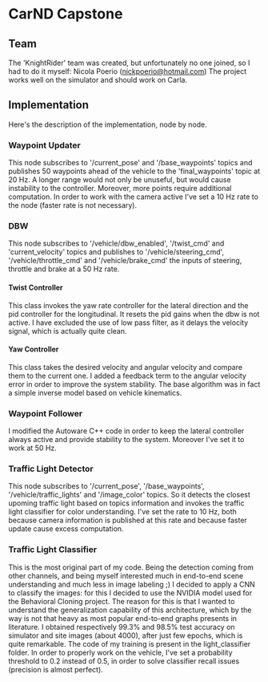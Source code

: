 # CarND Capstone

## Team
The 'KnightRider' team was created, but unfortunately no one joined, so I had to do it myself: Nicola Poerio (nickpoerio@hotmail.com)
The project works well on the simulator and should work on Carla.

## Implementation
Here's the description of the implementation, node by node.

### Waypoint Updater
This node subscribes to '/current\_pose' and '/base\_waypoints' topics and publishes 50 waypoints ahead of the vehicle to the 'final\_waypoints' topic at 20 Hz. A longer range would not only be unuseful, but would cause instability to the controller. Moreover, more points require additional computation. In order to work with the camera active I've set a 10 Hz rate to the node (faster rate is not necessary).

### DBW
This node subscribes to '/vehicle/dbw\_enabled', '/twist\_cmd' and 'current\_velocity' topics and publishes to '/vehicle/steering\_cmd', '/vehicle/throttle\_cmd' and '/vehicle/brake\_cmd' the inputs of steering, throttle and brake at a 50 Hz rate.

#### Twist Controller
This class invokes the yaw rate controller for the lateral direction and the pid controller for the longitudinal.
It resets the pid gains when the dbw is not active. I have excluded the use of low pass filter, as it delays the velocity signal, which is actually quite clean.

#### Yaw Controller
This class takes the desired velocity and angular velocity and compare them to the current one. I added a feedback term to the angular velocity error in order to improve the system stability. The base algorithm was in fact a simple inverse model based on vehicle kinematics.

### Waypoint Follower
I modified the Autoware C++ code in order to keep the lateral controller always active and provide stability to the system. Moreover I've set it to work at 50 Hz.

### Traffic Light Detector
This node subscribes to '/current\_pose', '/base\_waypoints', '/vehicle/traffic\_lights' and '/image\_color' topics. So it detects the closest upoming traffic light based on topics information and invokes the traffic light classifier for color understanding. I've set the rate to 10 Hz, both because camera information is published at this rate and because faster update cause excess computation.

### Traffic Light Classifier
This is the most original part of my code. Being the detection coming from other channels, and being myself interested much in end-to-end scene understanding and much less in image labeling ;) I decided to apply a CNN to classify the images: for this I decided to use the NVIDIA model used for the Behavioral Cloning project. The reason for this is that I wanted to understand the generalization capability of this architecture, which by the way is not that heavy as most popular end-to-end graphs presents in literature.
I obtained respectively 99.3% and 98.5% test accuracy on simulator and site images (about 4000), after just few epochs, which is quite remarkable. The code of my training is present in the light\_classifier folder. In order to properly work on the vehicle, I've set a probability threshold to 0.2 instead of 0.5, in order to solve classifier recall issues (precision is almost perfect).